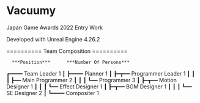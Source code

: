 # Vacuumy

Japan Game Awards 2022 Entry Work

Developed with Unreal Engine 4.26.2

========== Team Composition ==========

      ***Position***      ***Number Of Persons***
      
┏━━━━ Team Leader                   1
┃
┣━━━━ Planner                       1
┃
┣━┳━━ Programmer Leader             1
┃ ┃
┃ ┣━━ Main Programmer               2
┃ ┃
┃ ┗━━ Programmer                    3
┃
┣━┳━━ Motion Designer               1
┃ ┃
┃ ┗━━ Effect Designer               1
┃
┣━┳━━ BGM Designer                  1
┃ ┃
┃ ┗━━ SE Designer                   2
┃
┗━━━━ Compositer                    1
